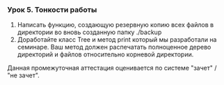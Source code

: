 ### Урок 5. Тонкости работы

1. Написать функцию, создающую резервную копию всех файлов в директории во вновь созданную папку ./backup
2. Доработайте класс Tree и метод print который мы разработали на семинаре. Ваш метод должен распечатать полноценное дерево директорий и файлов относительно корневой директории.

Данная промежуточная аттестация оценивается по системе "зачет" / "не зачет".